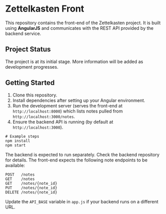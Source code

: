 # Zettelkasten Front

This repository contains the front-end of the Zettelkasten project. It is built using **AngularJS** and communicates with the REST API provided by the backend service.

## Project Status

The project is at its initial stage. More information will be added as development progresses.

## Getting Started

1. Clone this repository.
2. Install dependencies after setting up your Angular environment.
3. Run the development server (serves the front-end at `http://localhost:8000`) which lists notes pulled from `http://localhost:3000/notes`.
4. Ensure the backend API is running (by default at `http://localhost:3000`).

```
# Example steps
npm install
npm start
```

The backend is expected to run separately. Check the backend repository for details.
The front-end expects the following note endpoints to be available:

```
POST   /notes
GET    /notes
GET    /notes/{note_id}
PUT    /notes/{note_id}
DELETE /notes/{note_id}
```

Update the `API_BASE` variable in `app.js` if your backend runs on a different URL.

